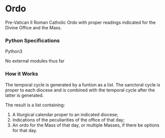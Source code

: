 # Ordo

Pre-Vatican II Roman Catholic Ordo with proper readings indicated for the Divine Office and the Mass.

### Python Specifications

Python3

No external modules thus far

### How it Works

The temporal cycle is generated by a funtion as a list. The sanctoral cycle is proper to each diocese and is combined with the temporal cycle after the latter is generated.

The result is a list containing:

1. A liturgical calendar proper to an indicated diocese;
2. Indications of the peculiarities of the office of that day;
3. An ordo for the Mass of that day, or multiple Masses, if there be options for that day.
